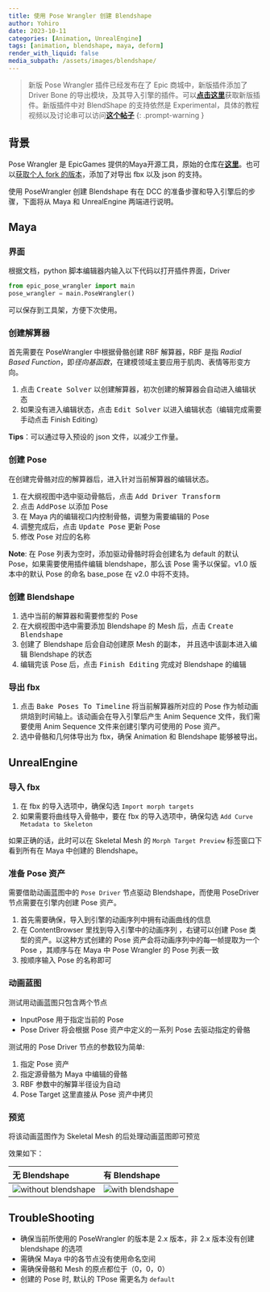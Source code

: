 ```yaml
---
title: 使用 Pose Wrangler 创建 Blendshape
author: Yohiro
date: 2023-10-11
categories: [Animation, UnrealEngine]
tags: [animation, blendshape, maya, deform]
render_with_liquid: false
media_subpath: /assets/images/blendshape/
---
```



> 新版 Pose Wrangler 插件已经发布在了 Epic 商城中，新版插件添加了 Driver Bone 的导出模块，及其导入引擎的插件。可以[**点击这里**](https://www.unrealengine.com/marketplace/en-US/product/pose-driver-connect)获取新版插件。新版插件中对 BlendShape 的支持依然是 Experimental，具体的教程视频以及讨论串可以访问[**这个帖子**](https://forums.unrealengine.com/t/tutorial-authoring-secondary-animation-in-maya-and-unreal-with-pose-driver-connect/1496699)
{: .prompt-warning }

## 背景

Pose Wrangler 是 EpicGames 提供的Maya开源工具，原始的仓库在[**这里**](https://github.com/chrisevans3d/poseWrangler)。也可以[获取个人 fork 的版本](https://github.com/YohiroW/poseWrangler)，添加了对导出 fbx 以及 json 的支持。

使用 PoseWrangler 创建 Blendshape 有在 DCC 的准备步骤和导入引擎后的步骤，下面将从 Maya 和 UnrealEngine 两端进行说明。

## Maya

### 界面

根据文档，python 脚本编辑器内输入以下代码以打开插件界面，Driver

``` python
from epic_pose_wrangler import main
pose_wrangler = main.PoseWrangler()
```

可以保存到工具架，方便下次使用。

### 创建解算器

首先需要在 PoseWrangler 中根据骨骼创建 RBF 解算器，RBF 是指 *Radial Based Function*，即*径向基函数*，在建模领域主要应用于肌肉、表情等形变方向。

1. 点击 <kbd>Create Solver</kbd> 以创建解算器，初次创建的解算器会自动进入编辑状态
2. 如果没有进入编辑状态，点击 <kbd>Edit Solver</kbd> 以进入编辑状态（编辑完成需要手动点击 Finish Editing）

**Tips**：可以通过导入预设的 json 文件，以减少工作量。

### 创建 Pose

在创建完骨骼对应的解算器后，进入针对当前解算器的编辑状态。

1. 在大纲视图中选中驱动骨骼后，点击 <kbd>Add Driver Transform</kbd>
2. 点击 <kbd>AddPose</kbd> 以添加 Pose
3. 在 Maya 内的编辑视口内控制骨骼，调整为需要编辑的 Pose
4. 调整完成后，点击 <kbd>Update Pose</kbd> 更新 Pose
5. 修改 Pose 对应的名称

**Note**: 在 Pose 列表为空时，添加驱动骨骼时将会创建名为 default 的默认 Pose，如果需要使用插件编辑 blendshape，那么该 Pose 需予以保留。v1.0 版本中的默认 Pose 的命名 base_pose 在 v2.0 中将不支持。

### 创建 Blendshape

1. 选中当前的解算器和需要修型的 Pose
2. 在大纲视图中选中需要添加 Blendshape 的 Mesh 后，点击 <kbd>Create Blendshape</kbd>
3. 创建了 Blendshape 后会自动创建原 Mesh 的副本， 并且选中该副本进入编辑 Blendshape 的状态
4. 编辑完该 Pose 后，点击 <kbd>Finish Editing</kbd> 完成对 Blendshape 的编辑

### 导出 fbx

1. 点击 <kbd>Bake Poses To Timeline</kbd> 将当前解算器所对应的 Pose 作为帧动画烘焙到时间轴上。该动画会在导入引擎后产生 Anim Sequence 文件，我们需要使用 Anim Sequence 文件来创建引擎内可使用的 Pose 资产。
2. 选中骨骼和几何体导出为 fbx，确保 Animation 和 Blendshape 能够被导出。

## UnrealEngine

### 导入 fbx

1. 在 fbx 的导入选项中，确保勾选 `Import morph targets`
2. 如果需要将曲线导入骨骼中，要在 fbx 的导入选项中，确保勾选 `Add Curve Metadata to Skeleton`

如果正确的话，此时可以在 Skeletal Mesh 的 `Morph Target Preview` 标签窗口下看到所有在 Maya 中创建的 Blendshape。

### 准备 Pose 资产

需要借助动画蓝图中的 `Pose Driver` 节点驱动 Blendshape，而使用 PoseDriver 节点需要在引擎内创建 Pose 资产。

1. 首先需要确保，导入到引擎的动画序列中拥有动画曲线的信息
2. 在 ContentBrowser 里找到导入引擎中的动画序列 ，右键可以创建 Pose 类型的资产。以这种方式创建的 Pose 资产会将动画序列中的每一帧提取为一个 Pose ，其顺序与在 Maya 中 Pose Wrangler 的 Pose 列表一致
3. 按顺序输入 Pose 的名称即可

### 动画蓝图

测试用动画蓝图只包含两个节点

- InputPose 用于指定当前的 Pose
- Pose Driver 将会根据 Pose 资产中定义的一系列 Pose 去驱动指定的骨骼

测试用的 Pose Driver 节点的参数较为简单:

1. 指定 Pose 资产
2. 指定源骨骼为 Maya 中编辑的骨骼
3. RBF 参数中的解算半径设为自动
4. Pose Target 这里直接从 Pose 资产中拷贝

### 预览

将该动画蓝图作为 Skeletal Mesh 的后处理动画蓝图即可预览

效果如下：

| 无 Blendshape | 有 Blendshape |
|:--------------|:--------------|
| ![without blendshape](without_bs.png) | ![with blendshape](with_bs.png) |

## TroubleShooting

- 确保当前所使用的 PoseWrangler 的版本是 2.x 版本，非 2.x 版本没有创建 blendshape 的选项
- 需确保 Maya 中的各节点没有使用命名空间
- 需确保骨骼和 Mesh 的原点都位于（0，0，0）
- 创建的 Pose 时, 默认的 TPose 需更名为 `default`
